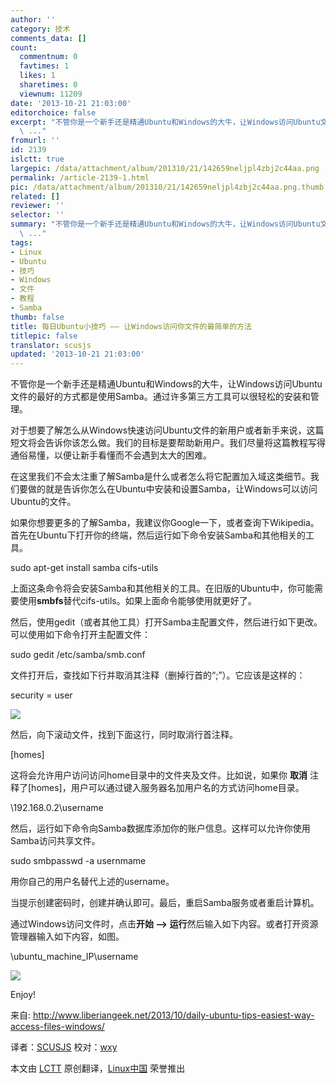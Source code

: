```yaml
---
author: ''
category: 技术
comments_data: []
count:
  commentnum: 0
  favtimes: 1
  likes: 1
  sharetimes: 0
  viewnum: 11209
date: '2013-10-21 21:03:00'
editorchoice: false
excerpt: "不管你是一个新手还是精通Ubuntu和Windows的大牛，让Windows访问Ubuntu文件的最好的方式都是使用Samba。通过许多第三方工具可以很轻松的安装和管理。\r\n对于想要了解怎么从Windows快速访问Ubuntu文件的新用户或者新手
  \ ..."
fromurl: ''
id: 2139
islctt: true
largepic: /data/attachment/album/201310/21/142659neljpl4zbj2c44aa.png
permalink: /article-2139-1.html
pic: /data/attachment/album/201310/21/142659neljpl4zbj2c44aa.png.thumb.jpg
related: []
reviewer: ''
selector: ''
summary: "不管你是一个新手还是精通Ubuntu和Windows的大牛，让Windows访问Ubuntu文件的最好的方式都是使用Samba。通过许多第三方工具可以很轻松的安装和管理。\r\n对于想要了解怎么从Windows快速访问Ubuntu文件的新用户或者新手
  \ ..."
tags:
- Linux
- Ubuntu
- 技巧
- Windows
- 文件
- 教程
- Samba
thumb: false
title: 每日Ubuntu小技巧 —— 让Windows访问你文件的最简单的方法
titlepic: false
translator: scusjs
updated: '2013-10-21 21:03:00'
---
```


不管你是一个新手还是精通Ubuntu和Windows的大牛，让Windows访问Ubuntu文件的最好的方式都是使用Samba。通过许多第三方工具可以很轻松的安装和管理。


对于想要了解怎么从Windows快速访问Ubuntu文件的新用户或者新手来说，这篇短文将会告诉你该怎么做。我们的目标是要帮助新用户。我们尽量将这篇教程写得通俗易懂，以便让新手看懂而不会遇到太大的困难。


在这里我们不会太注重了解Samba是什么或者怎么将它配置加入域这类细节。我们要做的就是告诉你怎么在Ubuntu中安装和设置Samba，让Windows可以访问Ubuntu的文件。


如果你想要更多的了解Samba，我建议你Google一下，或者查询下Wikipedia。首先在Ubuntu下打开你的终端，然后运行如下命令安装Samba和其他相关的工具。


sudo apt-get install samba cifs-utils


上面这条命令将会安装Samba和其他相关的工具。在旧版的Ubuntu中，你可能需要使用**smbfs**替代cifs-utils。如果上面命令能够使用就更好了。


然后，使用gedit（或者其他工具）打开Samba主配置文件，然后进行如下更改。可以使用如下命令打开主配置文件：


sudo gedit /etc/samba/smb.conf


文件打开后，查找如下行并取消其注释（删掉行首的“;”）。它应该是这样的：


security = user


![](/data/attachment/album/201310/21/142659neljpl4zbj2c44aa.png)


然后，向下滚动文件，找到下面这行，同时取消行首注释。


[homes]


这将会允许用户访问访问home目录中的文件夹及文件。比如说，如果你 **取消** 注释了[homes]，用户可以通过键入服务器名加用户名的方式访问home目录。


\\192.168.0.2\username


然后，运行如下命令向Samba数据库添加你的账户信息。这样可以允许你使用Samba访问共享文件。


sudo smbpasswd -a usernmame


用你自己的用户名替代上述的username。


当提示创建密码时，创建并确认即可。最后，重启Samba服务或者重启计算机。


通过Windows访问文件时，点击**开始 –> 运行**然后输入如下内容。或者打开资源管理器输入如下内容，如图。


\\ubuntu\_machine\_IP\username


 ![](/data/attachment/album/201310/21/142659qh1wvz2w6yz13lre.png)


Enjoy!


 


来自: <http://www.liberiangeek.net/2013/10/daily-ubuntu-tips-easiest-way-access-files-windows/>


译者：[SCUSJS](https://github.com/scusjs) 校对：[wxy](https://github.com/wxy)


本文由 [LCTT](https://github.com/LCTT/TranslateProject) 原创翻译，[Linux中国](http://linux.cn/) 荣誉推出